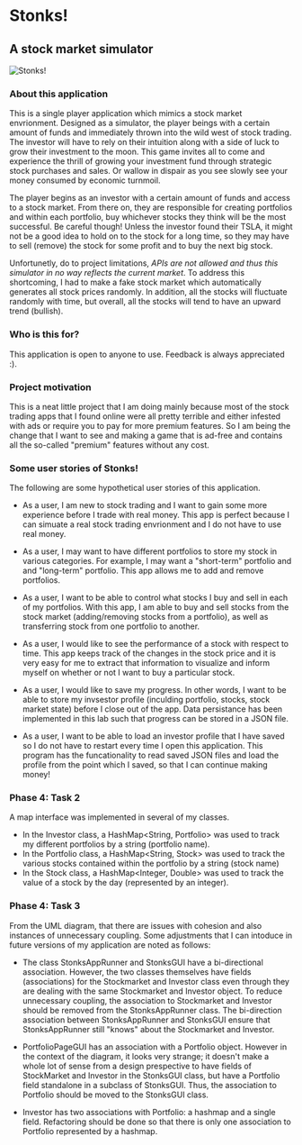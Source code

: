 # Stonks!

## A stock market simulator

![Stonks!](https://github.students.cs.ubc.ca/CPSC210-2020W-T2/project_n1a0o/blob/master/data/images/stonks.png)

### About this application

This is a single player application which mimics a stock market envrionment. Designed as a simulator, the player beings with a certain amount of funds and immediately thrown into the wild west of stock trading. The investor will have to rely on their intuition along with a side of luck to grow their investment to the moon. This game invites all to come and experience the thrill of growing your investment fund through strategic stock purchases and sales. Or wallow in dispair as you see slowly see your money consumed by economic turnmoil.

The player begins as an investor with a certain amount of funds and access to a stock market. From there on, they are responsible for creating portfolios and within each portfolio, buy whichever stocks they think will be the most successful. Be careful though! Unless the investor found their TSLA, it might not be a good idea to hold on to the stock for a long time, so they may have to sell (remove) the stock for some profit and to buy the next big stock. 

Unfortunetly, do to project limitations, *APIs are not allowed and thus this simulator in no way reflects the current market*. To address this shortcoming, I had to make a fake stock market which automatically generates all stock prices randomly. In addition, all the stocks will fluctuate randomly with time, but overall, all the stocks will tend to have an upward trend (bullish). 

### Who is this for?

This application is open to anyone to use. Feedback is always appreciated :). 

### Project motivation

This is a neat little project that I am doing mainly because most of the stock trading apps that I found online were all pretty terrible and either infested with ads or require you to pay for more premium features. So I am being the change that I want to see and making a game that is ad-free and contains all the so-called "premium" features without any cost. 

### Some user stories of Stonks!

The following are some hypothetical user stories of this application.

- As a user, I am new to stock trading and I want to gain some more experience before I trade with real money. This app is perfect because I can simuate a real stock trading envrionment and I do not have to use real money.

- As a user, I may want to have different portfolios to store my stock in various categories. For example, I may want a "short-term" portfolio and and "long-term" portfolio. This app allows me to add and remove portfolios.

- As a user, I want to be able to control what stocks I buy and sell in each of my portfolios. With this app, I am able to buy and sell stocks from the stock market (adding/removing stocks from a portfolio), as well as transferring stock from one portfolio to another.

- As a user, I would like to see the performance of a stock with respect to time. This app keeps track of the changes in the stock price and it is very easy for me to extract that information to visualize and inform myself on whether or not I want to buy a particular stock.

- As a user, I would like to save my progress. In other words, I want to be able to store my invsestor profile (inculding portfolio, stocks, stock market state) before I close out of the app. Data persistance has been implemented in this lab such that progress can be stored in a JSON file.

- As a user, I want to be able to load an investor profile that I have saved so I do not have to restart every time I open this application. This program has the funcationality to read saved JSON files and load the profile from the point which I saved, so that I can continue making money!

### Phase 4: Task 2
A map interface was implemented in several of my classes.

- In the Investor class, a HashMap<String, Portfolio> was used to track my different portfolios by a string (portfolio name).
- In the Portfolio class, a HashMap<String, Stock> was used to track the various stocks contained within the portfolio by a string (stock name)
- In the Stock class, a HashMap<Integer, Double> was used to track the value of a stock by the day (represented by an integer).

### Phase 4: Task 3
From the UML diagram, that there are issues with cohesion and also instances of unnecessary coupling. Some adjustments that I can intoduce in future versions of my application are noted as follows:

- The class StonksAppRunner and StonksGUI have a bi-directional association. However, the two classes themselves have fields (associations) for the Stockmarket and Investor class even through they are dealing with the same Stockmarket and Investor object. To reduce unnecessary coupling, the association to Stockmarket and Investor should be removed from the StonksAppRunner class. The bi-direction association between StonksAppRunner and StonksGUI ensure that StonksAppRunner still "knows" about the Stockmarket and Investor.

- PortfolioPageGUI has an association with a Portfolio object. However in the context of the diagram, it looks very strange; it doesn't make a whole lot of sense from a design prespective to have fields of StockMarket and Investor in the StonksGUI class, but have a Portfolio field standalone in a subclass of StonksGUI. Thus, the association to Portfolio should be moved to the StonksGUI class. 

- Investor has two associations with Portfolio: a hashmap and a single field. Refactoring should be done so that there is only one association to Portfolio represented by a hashmap. 
